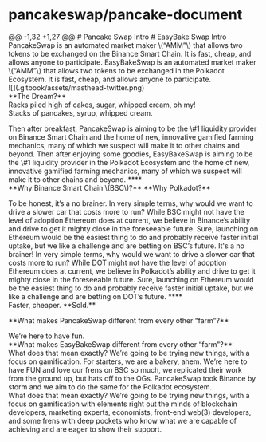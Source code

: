 # pancakeswap/pancake-document

 @@ -1,32 +1,27 @@ \# Pancake Swap Intro \# EasyBake Swap Intro  
 PancakeSwap is an automated market maker \\(“AMM”\\) that allows two tokens to be exchanged on the Binance Smart Chain. It is fast, cheap, and allows anyone to participate. EasyBakeSwap is an automated market maker \\(“AMM”\\) that allows two tokens to be exchanged in the Polkadot Ecosystem. It is fast, cheap, and allows anyone to participate.  
 !\[\]\(.gitbook/assets/masthead-twitter.png\)  
 \*\*The Dream?\*\*  
 Racks piled high of cakes, sugar, whipped cream, oh my!  
 Stacks of pancakes, syrup, whipped cream.  
  
 Then after breakfast, PancakeSwap is aiming to be the \\#1 liquidity provider on Binance Smart Chain and the home of new, innovative gamified farming mechanics, many of which we suspect will make it to other chains and beyond. Then after enjoying some goodies, EasyBakeSwap is aiming to be the \\#1 liquidity provider in the Polkadot Ecosystem and the home of new, innovative gamified farming mechanics, many of which we suspect will make it to other chains and beyond. \*\*\*\*  
 \*\*Why Binance Smart Chain \\(BSC\\)?\*\* \*\*Why Polkadot?\*\*  
  
 To be honest, it’s a no brainer. In very simple terms, why would we want to drive a slower car that costs more to run? While BSC might not have the level of adoption Ethereum does at current, we believe in Binance’s ability and drive to get it mighty close in the foreseeable future. Sure, launching on Ethereum would be the easiest thing to do and probably receive faster initial uptake, but we like a challenge and are betting on BSC’s future. It's a no brainer! In very simple terms, why would we want to drive a slower car that costs more to run? While DOT might not have the level of adoption Ethereum does at current, we believe in Polkadot’s ability and drive to get it mighty close in the foreseeable future. Sure, launching on Ethereum would be the easiest thing to do and probably receive faster initial uptake, but we like a challenge and are betting on DOT’s future. \*\*\*\*  
 Faster, cheaper. \*\*Sold.\*\*  
  
 \*\*What makes PancakeSwap different from every other “farm”?\*\*  
  
 We’re here to have fun.  
 \*\*What makes EasyBakeSwap different from every other “farm”?\*\*  
 What does that mean exactly? We’re going to be trying new things, with a focus on gamification. For starters, we are a bakery, ahem. We’re here to have FUN and love our frens on BSC so much, we replicated their work from the ground up, but hats off to the OGs. PancakeSwap took Binance by storm and we aim to do the same for the Polkadot ecosystem.  
 What does that mean exactly? We’re going to be trying new things, with a focus on gamification with elements right out the minds of blockchain developers, marketing experts, economists, front-end web\(3\) developers, and some frens with deep pockets who know what we are capable of achieving and are eager to show their support.

